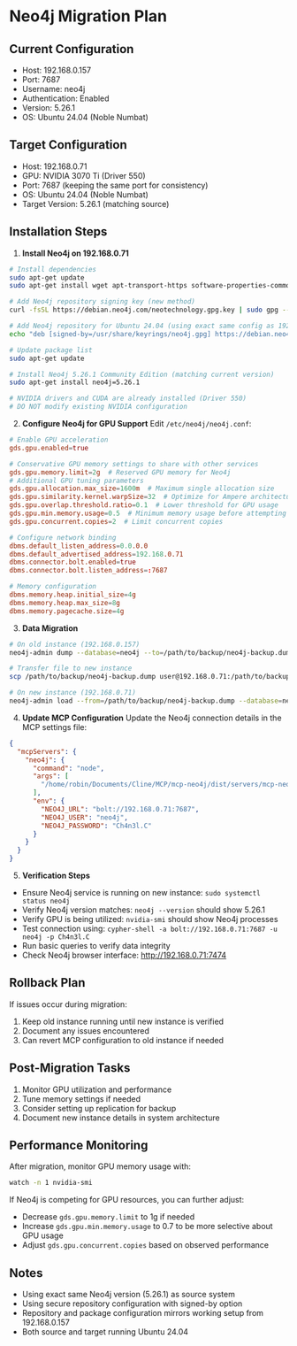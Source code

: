 # Neo4j Migration Plan

## Current Configuration
- Host: 192.168.0.157
- Port: 7687
- Username: neo4j
- Authentication: Enabled
- Version: 5.26.1
- OS: Ubuntu 24.04 (Noble Numbat)

## Target Configuration
- Host: 192.168.0.71
- GPU: NVIDIA 3070 Ti (Driver 550)
- Port: 7687 (keeping the same port for consistency)
- OS: Ubuntu 24.04 (Noble Numbat)
- Target Version: 5.26.1 (matching source)

## Installation Steps

1. **Install Neo4j on 192.168.0.71**
```bash
# Install dependencies
sudo apt-get update
sudo apt-get install wget apt-transport-https software-properties-common

# Add Neo4j repository signing key (new method)
curl -fsSL https://debian.neo4j.com/neotechnology.gpg.key | sudo gpg --dearmor -o /usr/share/keyrings/neo4j.gpg

# Add Neo4j repository for Ubuntu 24.04 (using exact same config as 192.168.0.157)
echo "deb [signed-by=/usr/share/keyrings/neo4j.gpg] https://debian.neo4j.com stable latest" | sudo tee /etc/apt/sources.list.d/neo4j.list

# Update package list
sudo apt-get update

# Install Neo4j 5.26.1 Community Edition (matching current version)
sudo apt-get install neo4j=5.26.1

# NVIDIA drivers and CUDA are already installed (Driver 550)
# DO NOT modify existing NVIDIA configuration
```

2. **Configure Neo4j for GPU Support**
Edit `/etc/neo4j/neo4j.conf`:
```conf
# Enable GPU acceleration
gds.gpu.enabled=true

# Conservative GPU memory settings to share with other services
gds.gpu.memory.limit=2g  # Reserved GPU memory for Neo4j
# Additional GPU tuning parameters
gds.gpu.allocation.max_size=1600m  # Maximum single allocation size
gds.gpu.similarity.kernel.warpSize=32  # Optimize for Ampere architecture
gds.gpu.overlap.threshold.ratio=0.1  # Lower threshold for GPU usage
gds.gpu.min.memory.usage=0.5  # Minimum memory usage before attempting GPU
gds.gpu.concurrent.copies=2  # Limit concurrent copies

# Configure network binding
dbms.default_listen_address=0.0.0.0
dbms.default_advertised_address=192.168.0.71
dbms.connector.bolt.enabled=true
dbms.connector.bolt.listen_address=:7687

# Memory configuration
dbms.memory.heap.initial_size=4g
dbms.memory.heap.max_size=8g
dbms.memory.pagecache.size=4g
```

3. **Data Migration**

```bash
# On old instance (192.168.0.157)
neo4j-admin dump --database=neo4j --to=/path/to/backup/neo4j-backup.dump

# Transfer file to new instance
scp /path/to/backup/neo4j-backup.dump user@192.168.0.71:/path/to/backup/

# On new instance (192.168.0.71)
neo4j-admin load --from=/path/to/backup/neo4j-backup.dump --database=neo4j --force
```

4. **Update MCP Configuration**
Update the Neo4j connection details in the MCP settings file:
```json
{
  "mcpServers": {
    "neo4j": {
      "command": "node",
      "args": [
        "/home/robin/Documents/Cline/MCP/mcp-neo4j/dist/servers/mcp-neo4j-memory/main.js"
      ],
      "env": {
        "NEO4J_URL": "bolt://192.168.0.71:7687",
        "NEO4J_USER": "neo4j",
        "NEO4J_PASSWORD": "Ch4n3l.C"
      }
    }
  }
}
```

5. **Verification Steps**
- Ensure Neo4j service is running on new instance: `sudo systemctl status neo4j`
- Verify Neo4j version matches: `neo4j --version` should show 5.26.1
- Verify GPU is being utilized: `nvidia-smi` should show Neo4j processes
- Test connection using: `cypher-shell -a bolt://192.168.0.71:7687 -u neo4j -p Ch4n3l.C`
- Run basic queries to verify data integrity
- Check Neo4j browser interface: http://192.168.0.71:7474

## Rollback Plan
If issues occur during migration:
1. Keep old instance running until new instance is verified
2. Document any issues encountered
3. Can revert MCP configuration to old instance if needed

## Post-Migration Tasks
1. Monitor GPU utilization and performance
2. Tune memory settings if needed
3. Consider setting up replication for backup
4. Document new instance details in system architecture

## Performance Monitoring
After migration, monitor GPU memory usage with:
```bash
watch -n 1 nvidia-smi
```

If Neo4j is competing for GPU resources, you can further adjust:
- Decrease `gds.gpu.memory.limit` to 1g if needed
- Increase `gds.gpu.min.memory.usage` to 0.7 to be more selective about GPU usage
- Adjust `gds.gpu.concurrent.copies` based on observed performance

## Notes
- Using exact same Neo4j version (5.26.1) as source system
- Using secure repository configuration with signed-by option
- Repository and package configuration mirrors working setup from 192.168.0.157
- Both source and target running Ubuntu 24.04
